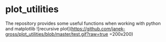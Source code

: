 # plot_utilities
The repository provides some useful functions when working with python and matplotlib
![recursive plot](https://github.com/janek-gross/plot_utilities/blob/master/test.gif?raw=true =200x200)
